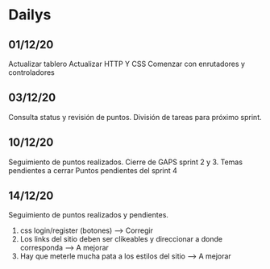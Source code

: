 
<h1>Dailys</h1>

<h2>01/12/20</h2>

Actualizar tablero 
Actualizar HTTP Y CSS
Comenzar con enrutadores y controladores

<h2>03/12/20</h2>

Consulta status y revisión de puntos.
División de tareas para próximo sprint.

<h2>10/12/20</h2>

Seguimiento de puntos realizados.
Cierre de GAPS sprint 2 y 3.
Temas pendientes a cerrar
Puntos pendientes del sprint 4

<h2>14/12/20</h2>

Seguimiento de puntos realizados y pendientes.
1) css login/register (botones) --> Corregir
2) Los links del sitio deben ser clikeables y direccionar a donde corresponda --> A mejorar
3) Hay que meterle mucha pata a los estilos del sitio --> A mejorar


